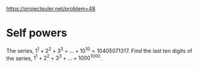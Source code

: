 https://projecteuler.net/problem=48

# Self powers

The series, $1^1 + 2^2 + 3^3 + ... + 10^{10} = 10405071317$.
Find the last ten digits of the series, $1^1 + 2^2 + 3^3 + ... + 1000^{1000}$.
